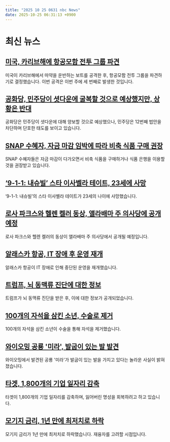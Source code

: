 ```yaml
---
title: "2025 10 25 0631 nbc News"
date: 2025-10-25 06:31:13 +0900
---
```


# 최신 뉴스

## [미국, 카리브해에 항공모함 전투 그룹 파견](https://www.nbcnews.com/politics/politics-news/us-strike-drug-boat-rcna239564)  
미국이 카리브해에서 마약을 운반하는 보트를 공격한 후, 항공모함 전투 그룹을 파견하기로 결정했습니다. 이번 공격은 이번 주에 세 번째로 발생한 것입니다.  

## [공화당, 민주당이 셧다운에 굴복할 것으로 예상했지만, 상황은 반대](https://www.nbcnews.com/politics/congress/republicans-expected-democrats-cave-shutdown-not-happening-rcna239457)  
공화당은 민주당이 셧다운에 대해 양보할 것으로 예상했으나, 민주당은 12번째 법안을 차단하며 단호한 태도를 보이고 있습니다.  

## [SNAP 수혜자, 자금 마감 임박에 따라 비축 식품 구매 권장](https://www.nbcnews.com/health/health-news/snap-benefits-funds-run-out-nov-1-rcna239432)  
SNAP 수혜자들은 자금 마감이 다가오면서 비축 식품을 구매하거나 식품 은행을 이용할 것을 권장받고 있습니다.  

## [‘9-1-1: 내슈빌’ 스타 이사벨라 테이트, 23세에 사망](https://www.nbcnews.com/news/us-news/9-1-1-nashville-star-isabelle-tate-dies-age-23-rcna239543)  
‘9-1-1: 내슈빌’의 스타 이사벨라 테이트가 23세의 나이에 사망했습니다.  

## [로사 파크스와 헬렌 켈러 동상, 앨라배마 주 의사당에 공개 예정](https://www.nbcnews.com/news/us-news/rosa-parks-helen-keller-statues-will-unveiled-alabama-capitol-rcna239523)  
로사 파크스와 헬렌 켈러의 동상이 앨라배마 주 의사당에서 공개될 예정입니다.  

## [알래스카 항공, IT 장애 후 운영 재개](https://www.nbcnews.com/news/us-news/alaska-airlines-resumes-operations-outage-grounded-flights-hours-rcna239526)  
알래스카 항공이 IT 장애로 인해 중단된 운영을 재개했습니다.  

## [트럼프, 뇌 동맥류 진단에 대한 정보](https://www.nbcnews.com/health/health-news/kim-kardashian-brain-aneurysm-diagnosis-what-know-condition-rcna239393)  
트럼프가 뇌 동맥류 진단을 받은 후, 이에 대한 정보가 공개되었습니다.  

## [100개의 자석을 삼킨 소년, 수술로 제거](https://www.nbcnews.com/health/health-news/boy-swallowed-100-magnets-surgery-remove-gut-rcna239537)  
100개의 자석을 삼킨 소년이 수술을 통해 자석을 제거했습니다.  

## [와이오밍 공룡 '미라', 발굽이 있는 발 발견](https://www.nbcnews.com/science/science-news/wyoming-dinosaur-mummies-reveal-surprise-hoofed-feet-rcna239525)  
와이오밍에서 발견된 공룡 '미라'가 발굽이 있는 발을 가지고 있다는 놀라운 사실이 밝혀졌습니다.  

## [타겟, 1,800개의 기업 일자리 감축](https://www.nbcnews.com/business/business-news/target-eliminating-1800-corporate-jobs-looks-reclaim-lost-luster-rcna239536)  
타겟이 1,800개의 기업 일자리를 감축하며, 잃어버린 명성을 회복하려고 하고 있습니다.  

## [모기지 금리, 1년 만에 최저치로 하락](https://www.nbcnews.com/business/real-estate/lower-mortgage-rates-refinance-rcna239416)  
모기지 금리가 1년 만에 최저치로 하락했습니다. 재융자를 고려할 시점입니다.